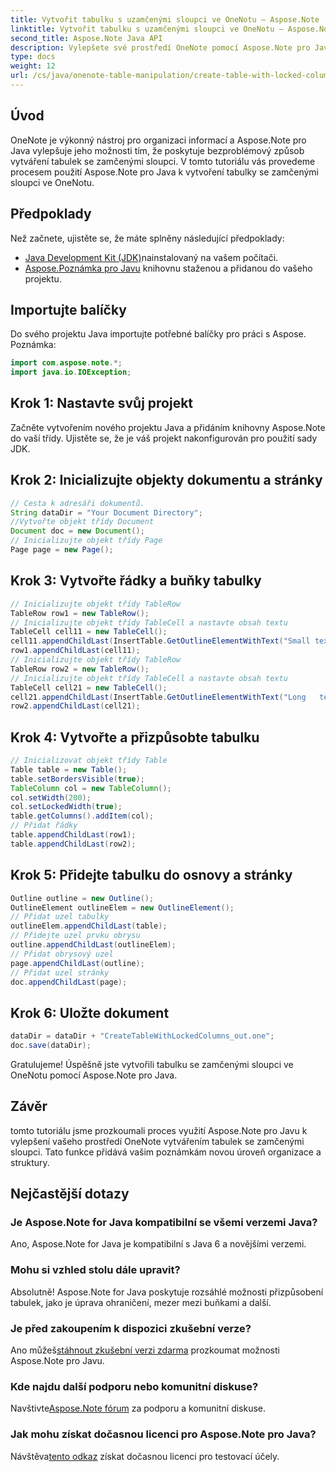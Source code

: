```yaml
---
title: Vytvořit tabulku s uzamčenými sloupci ve OneNotu – Aspose.Note
linktitle: Vytvořit tabulku s uzamčenými sloupci ve OneNotu – Aspose.Note
second_title: Aspose.Note Java API
description: Vylepšete své prostředí OneNote pomocí Aspose.Note pro Java. Naučte se vytvářet tabulky se zamčenými sloupci pomocí podrobného průvodce. Stáhněte si bezplatnou zkušební verzi nyní!
type: docs
weight: 12
url: /cs/java/onenote-table-manipulation/create-table-with-locked-columns/
---
```

## Úvod
OneNote je výkonný nástroj pro organizaci informací a Aspose.Note pro Java vylepšuje jeho možnosti tím, že poskytuje bezproblémový způsob vytváření tabulek se zamčenými sloupci. V tomto tutoriálu vás provedeme procesem použití Aspose.Note pro Java k vytvoření tabulky se zamčenými sloupci ve OneNotu.
## Předpoklady
Než začnete, ujistěte se, že máte splněny následující předpoklady:
- [Java Development Kit (JDK)](https://www.oracle.com/java/technologies/javase-downloads.html)nainstalovaný na vašem počítači.
- [Aspose.Poznámka pro Javu](https://downloads.aspose.com/note/java) knihovnu staženou a přidanou do vašeho projektu.
## Importujte balíčky
Do svého projektu Java importujte potřebné balíčky pro práci s Aspose. Poznámka:
```java
import com.aspose.note.*;
import java.io.IOException;
```
## Krok 1: Nastavte svůj projekt
Začněte vytvořením nového projektu Java a přidáním knihovny Aspose.Note do vaší třídy. Ujistěte se, že je váš projekt nakonfigurován pro použití sady JDK.
## Krok 2: Inicializujte objekty dokumentu a stránky
```java
// Cesta k adresáři dokumentů.
String dataDir = "Your Document Directory";
//Vytvořte objekt třídy Document
Document doc = new Document();
// Inicializujte objekt třídy Page
Page page = new Page();
```
## Krok 3: Vytvořte řádky a buňky tabulky
```java
// Inicializujte objekt třídy TableRow
TableRow row1 = new TableRow();
// Inicializujte objekt třídy TableCell a nastavte obsah textu
TableCell cell11 = new TableCell();
cell11.appendChildLast(InsertTable.GetOutlineElementWithText("Small text"));
row1.appendChildLast(cell11);
// Inicializujte objekt třídy TableRow
TableRow row2 = new TableRow();
// Inicializujte objekt třídy TableCell a nastavte obsah textu
TableCell cell21 = new TableCell();
cell21.appendChildLast(InsertTable.GetOutlineElementWithText("Long   text    with    several   words and    spaces."));
row2.appendChildLast(cell21);
```
## Krok 4: Vytvořte a přizpůsobte tabulku
```java
// Inicializovat objekt třídy Table
Table table = new Table();
table.setBordersVisible(true);
TableColumn col = new TableColumn();
col.setWidth(200);
col.setLockedWidth(true);
table.getColumns().addItem(col);
// Přidat řádky
table.appendChildLast(row1);
table.appendChildLast(row2);
```
## Krok 5: Přidejte tabulku do osnovy a stránky
```java
Outline outline = new Outline();
OutlineElement outlineElem = new OutlineElement();
// Přidat uzel tabulky
outlineElem.appendChildLast(table);
// Přidejte uzel prvku obrysu
outline.appendChildLast(outlineElem);
// Přidat obrysový uzel
page.appendChildLast(outline);
// Přidat uzel stránky
doc.appendChildLast(page);
```
## Krok 6: Uložte dokument
```java
dataDir = dataDir + "CreateTableWithLockedColumns_out.one";
doc.save(dataDir);
```
Gratulujeme! Úspěšně jste vytvořili tabulku se zamčenými sloupci ve OneNotu pomocí Aspose.Note pro Java.
## Závěr
tomto tutoriálu jsme prozkoumali proces využití Aspose.Note pro Javu k vylepšení vašeho prostředí OneNote vytvářením tabulek se zamčenými sloupci. Tato funkce přidává vašim poznámkám novou úroveň organizace a struktury.
## Nejčastější dotazy
### Je Aspose.Note for Java kompatibilní se všemi verzemi Java?
Ano, Aspose.Note for Java je kompatibilní s Java 6 a novějšími verzemi.
### Mohu si vzhled stolu dále upravit?
Absolutně! Aspose.Note for Java poskytuje rozsáhlé možnosti přizpůsobení tabulek, jako je úprava ohraničení, mezer mezi buňkami a další.
### Je před zakoupením k dispozici zkušební verze?
 Ano můžeš[stáhnout zkušební verzi zdarma](https://releases.aspose.com/) prozkoumat možnosti Aspose.Note pro Javu.
### Kde najdu další podporu nebo komunitní diskuse?
 Navštivte[Aspose.Note fórum](https://forum.aspose.com/c/note/28) za podporu a komunitní diskuse.
### Jak mohu získat dočasnou licenci pro Aspose.Note pro Java?
 Návštěva[tento odkaz](https://purchase.aspose.com/temporary-license/) získat dočasnou licenci pro testovací účely.